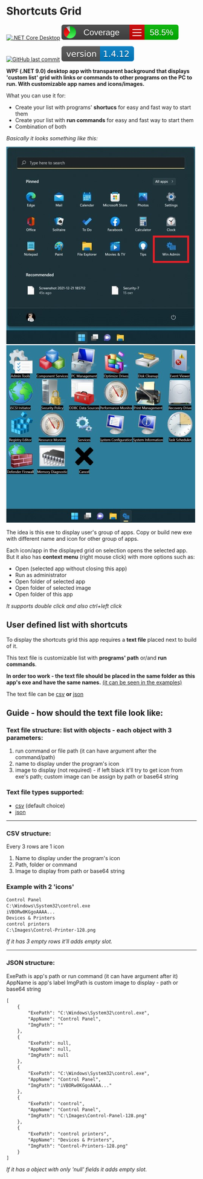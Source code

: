 # Shortcuts Grid

[![.NET Core Desktop](https://github.com/minkostaev/ShortcutsGrid/actions/workflows/dotnet-desktop.yml/badge.svg)](https://github.com/minkostaev/ShortcutsGrid/actions/workflows/dotnet-desktop.yml)
[![.NET Core Desktop](.github/badge_linecoverage.svg)](https://github.com/minkostaev/ShortcutsGrid/actions/workflows/dotnet-desktop.yml)

[![GitHub last commit](https://img.shields.io/github/last-commit/minkostaev/ShortcutsGrid?color=blue)](https://github.com/minkostaev/ShortcutsGrid/commits/)
[![GitHub releases](.github/badge_version.svg)](https://github.com/minkostaev/ShortcutsGrid/releases)

**WPF (.NET 9.0) desktop app with transparent background that displays 'custom list' grid with links or commands to other programs on the PC to run. With customizable app names and icons/images.**

What you can use it for:
* Create your list with programs' **shortucs** for easy and fast way to start them
* Create your list with **run commands** for easy and fast way to start them
* Combination of both

*Basically it looks something like this:*

![img](./Resources/win11start.jpg "image")![img](./Resources/win11myapp.jpg "image")  

The idea is this exe to display user's group of apps. Copy or build new exe with different name and icon for other group of apps.

Each icon/app in the displayed grid on selection opens the selected app. But it also has **context menu** (right mouse click) with more options such as:

* Open (selected app without closing this app)
* Run as administrator
* Open folder of selected app
* Open folder of selected image
* Open folder of this app

*It supports double click and also ctrl+left click*

## User defined list with shortcuts

To display the shortcuts grid this app requires a **text file** placed next to build of it.

This text file is customizable list with **programs' path** or/and **run commands**.

**In order too work - the text file should be placed in the same folder as this app's exe and have the same names.** [(it can be seen in the examples)](examples)

The text file can be [csv](#csv-structure) **or** [json](#json-structure)

## Guide - how should the text file look like:

### Text file structure: list with objects - each object with 3 parameters:

1. run command or file path (it can have argument after the command/path)
2. name to display under the program's icon
3. image to display (not required) - if left black it'll try to get icon from exe's path; custom image can be assign by path or base64 string

### Text file types supported:

* [csv](#csv-structure) (default choice)
* [json](#json-structure)

---

### CSV structure:

Every 3 rows are 1 icon

1. Name to display under the program's icon
2. Path, folder or command
3. Image to display from path or base64 string

### Example with 2 'icons'

```
Control Panel
C:\Windows\System32\control.exe
iVBORw0KGgoAAAA...
Devices & Printers
control printers
C:\Images\Control-Printer-128.png

```

*If it has 3 empty rows it'll adds empty slot.*

---

### JSON structure:

ExePath is app's path or run command (it can have argument after it)
AppName is app's label
ImgPath is custom image to display - path or base64 string

```
[
	{
		"ExePath": "C:\Windows\System32\control.exe",
		"AppName": "Control Panel",
		"ImgPath": ""
	},
	{
		"ExePath": null,
		"AppName": null,
		"ImgPath": null
	},
	{
		"ExePath": "C:\Windows\System32\control.exe",
		"AppName": "Control Panel",
		"ImgPath": "iVBORw0KGgoAAAA..."
	},
	{
		"ExePath": "control",
		"AppName": "Control Panel",
		"ImgPath": "C:\Images\Control-Panel-128.png"
	},
	{
		"ExePath": "control printers",
		"AppName": "Devices & Printers",
		"ImgPath": "Control-Printers-128.png"
	}
]
```

*If it has a object with only 'null' fields it adds empty slot.*

